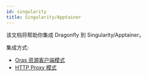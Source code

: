 ```yaml
---
id: singularity
title: Singularity/Apptainer
---
```


该文档将帮助你集成 Dragonfly 到 Singularity/Apptainer。

集成方式:

- [Oras 资源客户端模式](./singularity/oras-resource-client.md)
- [HTTP Proxy 模式](./singularity/proxy.md)
